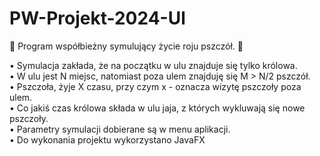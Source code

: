 # PW-Projekt-2024-Ul
🐝 Program współbieżny symulujący życie roju pszczół. 🐝

• Symulacja zakłada, że na początku w ulu znajduje się tylko królowa. <br>
• W ulu jest N miejsc, natomiast poza ulem znajduję się M > N/2 pszczół. <br>
• Pszczoła, żyje X czasu, przy czym x - oznacza wizytę pszczoły poza ulem. <br>
• Co jakiś czas królowa składa w ulu jaja, z których wykluwają się nowe pszczoły. <br>
• Parametry symulacji dobierane są w menu aplikacji. <br>
• Do wykonania projektu wykorzystano JavaFX <br>
